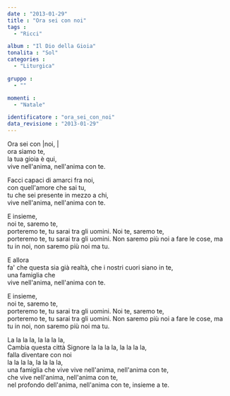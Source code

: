 ```yaml
---
date : "2013-01-29"
title : "Ora sei con noi"
tags : 
  - "Ricci"

album : "Il Dio della Gioia"
tonalita : "Sol"
categories : 
  - "Liturgica"

gruppo : 
  - ""

momenti : 
  - "Natale"

identificatore : "ora_sei_con_noi"
data_revisione : "2013-01-29"
---
```

  
  
Ora sei con |noi, |   
ora siamo te,   
la tua gioia è qui,  vive nell'anima, nell'anima con te.   
  
    Facci capaci di amarci fra noi,       con quell'amore che sai tu,         tu che sei presente in mezzo a chi,      vive nell'anima, nell'anima con te.       
E insieme,   
noi te, saremo te,   
porteremo te, tu sarai tra gli uomini. Noi te, saremo te,  
porteremo te, tu sarai tra gli uomini. Non saremo più noi a fare le cose, ma tu in noi, non saremo più noi ma tu.            
E allora   
fa' che questa sia già realtà, che i nostri cuori siano in te,    
una famiglia che      vive nell'anima, nell'anima con te.       
E insieme,   
noi te, saremo te,   
porteremo te, tu sarai tra gli uomini. Noi te, saremo te,  
porteremo te, tu sarai tra gli uomini. Non saremo più noi a fare le cose, ma tu in noi, non saremo più noi ma tu.                  La la la la, la la la la,        
Cambia questa città Signore la la la la, la la la la,      					  
falla diventare con noi  la la la la, la la la la,      					  
una famiglia che vivevive nell'anima, nell'anima con te,     che vive nell'anima, nell'anima con te,    nel profondo dell'anima, nell'anima con te, insieme a te.   
  
